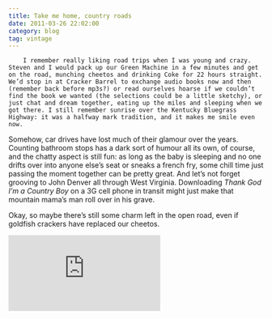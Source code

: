 ```yaml
---
title: Take me home, country roads
date: 2011-03-26 22:02:00
category: blog
tag: vintage
---
```

        I remember really liking road trips when I was young and crazy. Steven and I would pack up our Green Machine in a few minutes and get on the road, munching cheetos and drinking Coke for 22 hours straight. We’d stop in at Cracker Barrel to exchange audio books now and then (remember back before mp3s?) or read ourselves hoarse if we couldn’t find the book we wanted (the selections could be a little sketchy), or just chat and dream together, eating up the miles and sleeping when we got there. I still remember sunrise over the Kentucky Bluegrass Highway: it was a halfway mark tradition, and it makes me smile even now.

Somehow, car drives have lost much of their glamour over the years. Counting bathroom stops has a dark sort of humour all its own, of course, and the chatty aspect is still fun: as long as the baby is sleeping and no one drifts over into anyone else’s seat or sneaks a french fry, some chill time just passing the moment together can be pretty great. And let’s not forget grooving to John Denver all through West Virginia. Downloading _Thank God I’m a Country Boy_ on a 3G cell phone in transit might just make that mountain mama’s man roll over in his grave.

Okay, so maybe there’s still some charm left in the open road, even if goldfish crackers have replaced our cheetos.

<iframe frameborder="0" src="http://www.youtube.com/embed/sn1jELFBCns"></iframe>